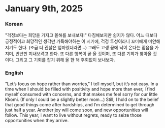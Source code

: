 # January 9th, 2025

### Korean

"걱정보다는 희망을 가지고 올해를 보내보자!" 다짐해보지만 쉽지가 않다. 어느 때보다 긍정적이고 희망적인 생각만 가득해야하는 이 시기에, 걱정 투성이라니 꼬미에게 미안해지기도 한다. (조금 더 괜찮은 엄마였더라면...)
그래도 고생 끝에 낙이 온다는 믿음을 가지며, 반년만 지내보려고 한다. 또 다른 행복이 곧 올 것이며, 또 다른 기회가 찾아올 것이다. 그리고 그 기회를 잡기 위해 올 한 해 후회없이 보내보자. 

### English

"Let’s focus on hope rather than worries," I tell myself, but it’s not easy. In a time when I should be filled with positivity and hope more than ever, I find myself consumed with concerns, and that makes me feel sorry for our little Kkomi. (If only I could be a slightly better mom...)
Still, I hold on to the belief that good things come after hardships, and I’m determined to get through just half a year. Another joy will come soon, and new opportunities will follow. This year, I want to live without regrets, ready to seize those opportunities when they arrive.